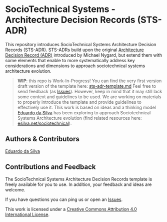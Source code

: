 # SocioTechnical Systems - Architecture Decision Records (STS-ADR)

This repository introduces SocioTechnical Systems Architecture Decision Records (STS-ADR). STS-ADRs build upon the original [Architecture Decision Record (ADR)](https://www.cognitect.com/blog/2011/11/15/documenting-architecture-decisions) introduced by Michael Nygard, but extend them with some elements that enable to more systematically address key considerations and dimensions to approach sociotechnical systems architecture evolution. 

> **WIP**: this repo is Work-In-Progress! You can find the very first version draft version of the template here: [sts-adr-template.md](https://github.com/sociotechnical-architecture/sts-adr/sts-adr-template.md) Feel free to send feedback (as [Issues](https://github.com/sociotechnical-architecture/sts-adr/issues/new/choose)). However, keep in mind that it may still lack some context and guidelines to be used. We are working on materials to properly introduce the template and provide guidelines to effectively use it. This work is based on ideas and a thinking model [Eduardo da Silva](https://esilva.net) has been exploring to approach Sociotechnical Systems Architecture evolution (find related resources here: [esilva.net/sociotechnical](https://esilva.net/sociotechnical)).

## Authors & Contributors

[Eduardo da Silva](https://esilva.net)

## **Contributions and Feedback**

The SocioTechnical Systems Architecture Decision Records template is freely available for you to use. In addition, your feedback and ideas are welcome.

If you have questions you can ping us or open an [Issues](https://github.com/sociotechnical-architecture/sts-adr/issues/new/choose).

This work is licensed under a [Creative Commons Attribution 4.0 International License](http://creativecommons.org/licenses/by/4.0/).